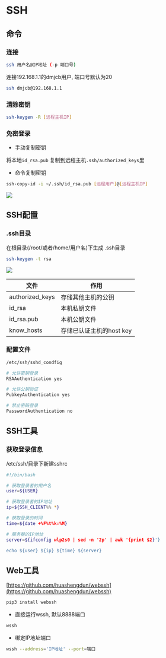 <!--
 * @Description: 
 * @Version: 1.0
 * @Author: dmjcb
 * @Email:  
 * @Date: 2021-03-14 13:31:07
 * @LastEditors: dmjcb
 * @LastEditTime: 2024-05-19 22:08:26
-->

# SSH

## 命令

### 连接

```sh
ssh 用户名@IP地址 (-p 端口号)
```

连接192.168.1.1的dmjcb用户, 端口号默认为20

```sh
ssh dmjcb@192.168.1.1
```

### 清除密钥

```sh
ssh-keygen -R [远程主机IP]
```

### 免密登录

- 手动复制密钥

将本地`id_rsa.pub` 复制到远程主机`.ssh/authorized_keys`里

- 命令复制密钥

```sh
ssh-copy-id -i ~/.ssh/id_rsa.pub [远程用户]@[远程主机IP]
```

![](/.imgur/20211229213337.png)

## SSH配置

### .ssh目录

在根目录(/root/或者/home/用户名)下生成 .ssh目录

```sh
ssh-keygen -t rsa
```

![](/.imgur/20210312104415.png)

| 文件            | 作用                     |
| --------------- | ------------------------ |
| authorized_keys | 存储其他主机的公钥       |
| id_rsa          | 本机私钥文件             |
| id_rsa.pub      | 本机公钥文件             |
| know_hosts      | 存储已认证主机的host key |

### 配置文件

```sh
/etc/ssh/sshd_condfig
```

```sh
# 允许密钥登录
RSAAuthentication yes

# 允许公钥验证 
PubkeyAuthentication yes

# 禁止密码登录
PasswordAuthentication no
```

## SSH工具

### 获取登录信息

/etc/ssh/目录下新建sshrc

```sh
#!/bin/bash

# 获取登录者的用户名
user=${USER}

# 获取登录者的IP地址
ip=${SSH_CLIENT%% *}

# 获取登录的时间
time=${date +%F%t%k:%M}

# 服务器的IP地址
server=${ifconfig wlp2s0 | sed -n '2p' | awk '{print $2}'}

echo ${user} ${ip} ${time} ${server}
```

## Web工具

[https://github.com/huashengdun/webssh](https://github.com/huashengdun/webssh)

```sh
pip3 install webssh
```

- 直接运行wssh, 默认8888端口

```sh
wssh
```

- 绑定IP地址端口

```sh
wssh --address='IP地址' --port=端口
```